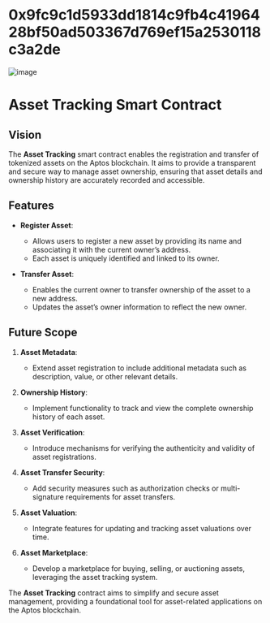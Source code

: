# 0x9fc9c1d5933dd1814c9fb4c4196428bf50ad503367d769ef15a2530118c3a2de


![image](https://github.com/user-attachments/assets/dd195655-a6ae-434e-8172-99175e9d9137)

# Asset Tracking Smart Contract

## Vision

The **Asset Tracking** smart contract enables the registration and transfer of tokenized assets on the Aptos blockchain. It aims to provide a transparent and secure way to manage asset ownership, ensuring that asset details and ownership history are accurately recorded and accessible.

## Features

- **Register Asset**:

  - Allows users to register a new asset by providing its name and associating it with the current owner’s address.
  - Each asset is uniquely identified and linked to its owner.

- **Transfer Asset**:
  - Enables the current owner to transfer ownership of the asset to a new address.
  - Updates the asset’s owner information to reflect the new owner.

## Future Scope

1. **Asset Metadata**:

   - Extend asset registration to include additional metadata such as description, value, or other relevant details.

2. **Ownership History**:

   - Implement functionality to track and view the complete ownership history of each asset.

3. **Asset Verification**:

   - Introduce mechanisms for verifying the authenticity and validity of asset registrations.

4. **Asset Transfer Security**:

   - Add security measures such as authorization checks or multi-signature requirements for asset transfers.

5. **Asset Valuation**:

   - Integrate features for updating and tracking asset valuations over time.

6. **Asset Marketplace**:
   - Develop a marketplace for buying, selling, or auctioning assets, leveraging the asset tracking system.

The **Asset Tracking** contract aims to simplify and secure asset management, providing a foundational tool for asset-related applications on the Aptos blockchain.
